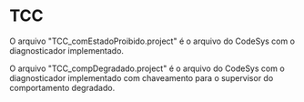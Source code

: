 # TCC

O arquivo "TCC_comEstadoProibido.project" é o arquivo do CodeSys com o diagnosticador implementado.

O arquivo "TCC_compDegradado.project" é o arquivo do CodeSys com o diagnosticador implementado com chaveamento para o supervisor do comportamento degradado.
